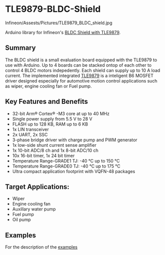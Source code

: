 # TLE9879-BLDC-Shield


Infineon/Assests/Pictures/TLE9879_BLDC_shield.jpg




Arduino library for Infineon's [BLDC Shield with TLE9879](https://www.infineon.com/cms/en/product/evaluation-boards/bldc_shield_tle9879/).

## Summary
The BLDC shield is a small evaluation board equipped with the TLE9879 to use with Arduino. Up to 4 boards can be stacked ontop of each other to control 4 BLDC motors indepedently. Each shield can supply up to 10 A load current. The implemented integrated [TLE9879](https://www.infineon.com/cms/en/product/microcontroller/embedded-power-ics-system-on-chip-/3-phase-bridge-driver-integrated-arm-cortex-m3/)
is a inteligent B6 MOSFET driver designed especially for automotive motion control applications such as wiper, engine cooling fan or Fuel pump.

## Key Features and Benefits
* 32-bit Arm® Cortex® -M3 core at up to 40 MHz
* Single power supply from 5.5 V to 28 V
* FLASH up to 128 KB, RAM up to 6 KB
* 1x LIN transceiver
* 2x UART, 2x SSC
* 3-phase bridge driver with charge pump and PWM generator
* 1x low-side shunt current sense amplifier
* 1x 10-bit ADC/8 ch and 1x 8-bit ADC/10 ch
* 10x 16-bit timer, 1x 24 bit timer
* Temperature Range-GRADE1 TJ: -40 °C up to 150 °C
* Temperature Range-GRADE0 TJ: -40 °C up to 175 °C
* Ultra compact application footprint with VQFN-48 packages


## Target Applications:
* Wiper
* Engine cooling fan
* Auxillary water pump
* Fuel pump
* Oil pump

## Examples
For the description of the [examples](docs/Examples.md)



